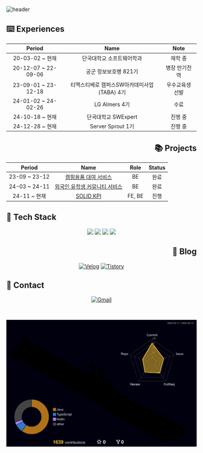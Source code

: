![header](https://capsule-render.vercel.app/api?type=waving&color=gradient&height=120&animation=fadeIn&section=footer&text=🐶🐾🦴&fontAlign=70)

<div align="left">
  
## ⌨️ Experiences

</div>

<div align="center">

| Period | Name | Note |
|:-:|:-:|:-:|
| 20-03-02 ~ 현재 | 단국대학교 소프트웨어학과 | 재학 중 |
| 20-12-07 ~ 22-09-06 | 공군 정보보호병 821기 | 병장 만기전역 |
| 23-09-01 ~ 23-12-18 | 티맥스티베로 캠퍼스SW아카데미사업(TABA) 4기 | 우수교육생 선발 |
| 24-01-02 ~ 24-02-26 | LG AImers 4기 | 수료 |
| 24-10-18 ~ 현재 | 단국대학교 SWExpert | 진행 중 |
| 24-12-28 ~ 현재 | Server Sprout 1기 | 진행 중 |

</div>

<div align="right">
  
## 📚 Projects

</div>

<div align="center">
  
|Period|Name|Role|Status|
|:-:|:-:|:-:|:-:|
|23-09 ~ 23-12|[캠핑용품 대여 서비스](https://github.com/TABA4-9)|BE|완료|
|24-03 ~ 24-11|[외국인 유학생 커뮤니티 서비스](https://github.com/DKU-CapstoneDesign)|BE|완료|
|24-11 ~ 현재|[SOLID KPI](https://github.com/DKU-SWExpert)|FE, BE|진행|

</div>

<div align="left">

## 🔨 Tech Stack
</div>

<div align="center">
  <img src="https://img.shields.io/badge/Spring Boot-%23222222?style=for-the-badge&logo=springboot&logoColor=6DB33F">
  <img src="https://img.shields.io/badge/Java-%23222222?style=for-the-badge&logo=openjdk&logoColor=ED8B00">
  <img src="https://img.shields.io/badge/Kotlin-%23222222?style=for-the-badge&logo=kotlin&logoColor=7F52FF">
  <img src="https://img.shields.io/badge/Kubernetes-%23222222?style=for-the-badge&logo=kubernetes&logoColor=326CE5">
</div>

<div align="right">
  
## 📝 Blog

</div>

<div align="center">
  
[![Velog](https://img.shields.io/badge/Velog-%23222222?style=for-the-badge&logo=Vimeo&logoColor=20c997)](https://velog.io/@digitpic)
[![Tistory](https://img.shields.io/badge/Tistory-%23222222?style=for-the-badge&logo=Tistory&logoColor=ff5a4a)](https://digitpic.tistory.com/)
</div>

<div align="left">

## 📳 Contact

</div>

<div align="center">
  
[![Gmail](https://img.shields.io/badge/Gmail-%23222222?style=for-the-badge&logo=Gmail&logoColor=EA4335)](mailto:jkw5033@gmail.com)
</div>

<br>

![digitpic's GitHub stats](./profile-3d-contrib/profile-night-rainbow.svg)
